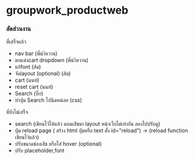 # groupwork_productweb
### สัดส่วนงาน
ที่เสร็จแล้ว
- nav bar (พี่นำ้หวาน)
- ตกแต่งcart dropdown (พี่นำ้หวาน)
- แก้font (ส้ม)
- จัดlayout (optional) (ส้ม)
- cart  (นนท์)
- reset cart (นนท์)
- Search (บิ๊ก)
- ทำปุ่ม Search ไปนิดหน่อย (css)

ที่ยังไม่เสร็จ
- search (เขียนไว้ให้แล้ว ตอนเสิชมา layout หน้าเว็บไม่เท่ากัน ลองไปปรับดู)
- ปุ่ม reload page ( สร้าง html ปุ่มหรือ text ตั้ง id="reload") -> (reload function เขียนไว้แล้ว)
- ปรับขนาดช่องเสิช หรือใส่ hover (optional) 
- ปรับ placeholder,font 

